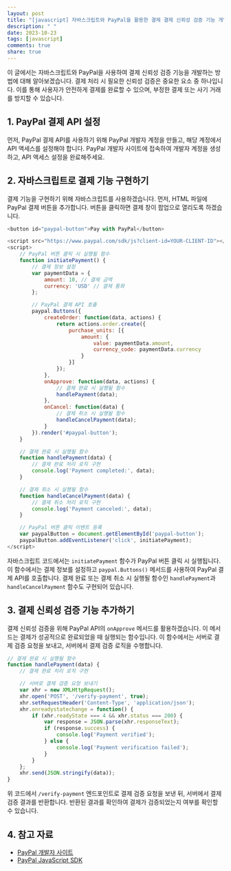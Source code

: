 ```yaml
---
layout: post
title: "[javascript] 자바스크립트와 PayPal을 활용한 결제 결제 신뢰성 검증 기능 개발하기"
description: " "
date: 2023-10-23
tags: [javascript]
comments: true
share: true
---
```


이 글에서는 자바스크립트와 PayPal을 사용하여 결제 신뢰성 검증 기능을 개발하는 방법에 대해 알아보겠습니다. 결제 처리 시 필요한 신뢰성 검증은 중요한 요소 중 하나입니다. 이를 통해 사용자가 안전하게 결제를 완료할 수 있으며, 부정한 결제 또는 사기 거래를 방지할 수 있습니다.

## 1. PayPal 결제 API 설정

먼저, PayPal 결제 API를 사용하기 위해 PayPal 개발자 계정을 만들고, 해당 계정에서 API 액세스를 설정해야 합니다. PayPal 개발자 사이트에 접속하여 개발자 계정을 생성하고, API 액세스 설정을 완료해주세요.

## 2. 자바스크립트로 결제 기능 구현하기

결제 기능을 구현하기 위해 자바스크립트를 사용하겠습니다. 먼저, HTML 파일에 PayPal 결제 버튼을 추가합니다. 버튼을 클릭하면 결제 창이 팝업으로 열리도록 하겠습니다.

```javascript
<button id="paypal-button">Pay with PayPal</button>

<script src="https://www.paypal.com/sdk/js?client-id=YOUR-CLIENT-ID"></script>
<script>
    // PayPal 버튼 클릭 시 실행될 함수
    function initiatePayment() {
        // 결제 정보 설정
        var paymentData = {
            amount: 10, // 결제 금액
            currency: 'USD' // 결제 통화
        };

        // PayPal 결제 API 호출
        paypal.Buttons({
            createOrder: function(data, actions) {
                return actions.order.create({
                    purchase_units: [{
                        amount: {
                            value: paymentData.amount,
                            currency_code: paymentData.currency
                        }
                    }]
                });
            },
            onApprove: function(data, actions) {
                // 결제 완료 시 실행될 함수
                handlePayment(data);
            },
            onCancel: function(data) {
                // 결제 취소 시 실행될 함수
                handleCancelPayment(data);
            }
        }).render('#paypal-button');
    }

    // 결제 완료 시 실행될 함수
    function handlePayment(data) {
        // 결제 완료 처리 로직 구현
        console.log('Payment completed:', data);
    }

    // 결제 취소 시 실행될 함수
    function handleCancelPayment(data) {
        // 결제 취소 처리 로직 구현
        console.log('Payment canceled:', data);
    }

    // PayPal 버튼 클릭 이벤트 등록
    var paypalButton = document.getElementById('paypal-button');
    paypalButton.addEventListener('click', initiatePayment);
</script>
```

자바스크립트 코드에서는 `initiatePayment` 함수가 PayPal 버튼 클릭 시 실행됩니다. 이 함수에서는 결제 정보를 설정하고 `paypal.Buttons()` 메서드를 사용하여 PayPal 결제 API를 호출합니다. 결제 완료 또는 결제 취소 시 실행될 함수인 `handlePayment`과 `handleCancelPayment` 함수도 구현되어 있습니다.

## 3. 결제 신뢰성 검증 기능 추가하기

결제 신뢰성 검증을 위해 PayPal API의 `onApprove` 메서드를 활용하겠습니다. 이 메서드는 결제가 성공적으로 완료되었을 때 실행되는 함수입니다. 이 함수에서는 서버로 결제 검증 요청을 보내고, 서버에서 결제 검증 로직을 수행합니다.

```javascript
// 결제 완료 시 실행될 함수
function handlePayment(data) {
    // 결제 완료 처리 로직 구현

    // 서버로 결제 검증 요청 보내기
    var xhr = new XMLHttpRequest();
    xhr.open('POST', '/verify-payment', true);
    xhr.setRequestHeader('Content-Type', 'application/json');
    xhr.onreadystatechange = function() {
        if (xhr.readyState === 4 && xhr.status === 200) {
            var response = JSON.parse(xhr.responseText);
            if (response.success) {
                console.log('Payment verified');
            } else {
                console.log('Payment verification failed');
            }
        }
    };
    xhr.send(JSON.stringify(data));
}
```

위 코드에서 `/verify-payment` 엔드포인트로 결제 검증 요청을 보낸 뒤, 서버에서 결제 검증 결과를 반환합니다. 반환된 결과를 확인하여 결제가 검증되었는지 여부를 확인할 수 있습니다.

## 4. 참고 자료

- [PayPal 개발자 사이트](https://developer.paypal.com/)
- [PayPal JavaScript SDK](https://developer.paypal.com/docs/business/javascript-sdk/javascript-sdk-reference/)